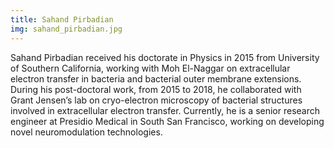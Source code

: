 ```yaml
---
title: Sahand Pirbadian
img: sahand_pirbadian.jpg
---
```


Sahand Pirbadian received his doctorate in Physics in 2015 from University of Southern California, working with Moh El-Naggar on extracellular electron transfer in bacteria and bacterial outer membrane extensions. During his post-doctoral work, from 2015 to 2018, he collaborated with Grant Jensen’s lab on cryo-electron microscopy of bacterial structures involved in extracellular electron transfer. Currently, he is a senior research engineer at Presidio Medical in South San Francisco, working on developing novel neuromodulation technologies.